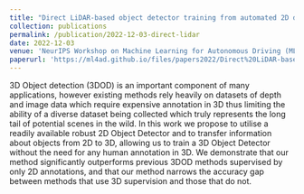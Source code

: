 ```yaml
---
title: "Direct LiDAR-based object detector training from automated 2D detections"
collection: publications
permalink: /publication/2022-12-03-direct-lidar
date: 2022-12-03
venue: 'NeurIPS Workshop on Machine Learning for Autonomous Driving (ML4AD)'
paperurl: 'https://ml4ad.github.io/files/papers2022/Direct%20LiDAR-based%20Object%20Detector%20Training%20from%20Automated%202D%20Detections.pdf'
---
```


3D Object detection (3DOD) is an important component of many applications, however existing methods rely heavily on datasets of depth and image data which require expensive annotation in 3D thus limiting the ability of a diverse dataset being collected which truly represents the long tail of potential scenes in the wild. In this work we propose to utilise a readily available robust 2D Object Detector and to transfer information about objects from 2D to 3D, allowing us to train a 3D Object Detector without the need for any human annotation in 3D. We demonstrate that our method significantly outperforms previous 3DOD methods supervised by only 2D annotations, and that our method narrows the accuracy gap between methods that use 3D supervision and those that do not.